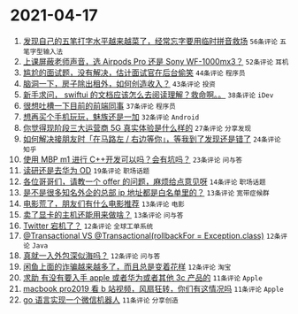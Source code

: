 # 2021-04-17

1. [发现自己的五笔打字水平越来越菜了，经常忘字要用临时拼音救场](https://www.v2ex.com/t/771228) `56条评论` `五笔字型输入法`
1. [上课屏蔽老师声音，选 Airpods Pro 还是 Sony WF-1000mx3？](https://www.v2ex.com/t/771262) `52条评论` `耳机`
1. [尴尬的面试题，没有解决，估计面试官在后台偷笑](https://www.v2ex.com/t/771236) `44条评论` `程序员`
1. [脑洞一下，房子除出租外，如何创造收入？](https://www.v2ex.com/t/771230) `43条评论` `投资`
1. [新手求问， swiftui 的文档应该怎么去阅读理解？救命啊。。](https://www.v2ex.com/t/771241) `38条评论` `iDev`
1. [很想吐槽一下目前的前端同事](https://www.v2ex.com/t/771320) `37条评论` `程序员`
1. [想再买个手机玩玩，魅族还是一加](https://www.v2ex.com/t/771270) `32条评论` `Android`
1. [你觉得现阶段三大运营商 5G 真实体验是什么样的](https://www.v2ex.com/t/771340) `27条评论` `分享发现`
1. [如何解决接朋友时「在马路左 / 右边等你」，等我到了发现还是错了](https://www.v2ex.com/t/771298) `24条评论` `知乎`
1. [使用 MBP m1 进行 C++开发可以吗？会有坑吗？](https://www.v2ex.com/t/771314) `23条评论` `问与答`
1. [读研还是去华为 OD](https://www.v2ex.com/t/771327) `19条评论` `职场话题`
1. [各位哥哥们，请教一个 offer 的问题，麻烦给点意见呀](https://www.v2ex.com/t/771222) `14条评论` `职场话题`
1. [是不是很多知名外企的总部 ip 地址都是白名单里的？](https://www.v2ex.com/t/771354) `13条评论` `宽带症候群`
1. [电影荒了，朋友们有什么电影推荐](https://www.v2ex.com/t/771317) `13条评论` `电影`
1. [卖了显卡的主机还能用来做啥？](https://www.v2ex.com/t/771316) `13条评论` `问与答`
1. [Twitter 宕机了？](https://www.v2ex.com/t/771344) `12条评论` `全球工单系统`
1. [@Transactional VS @Transactional(rollbackFor = Exception.class)](https://www.v2ex.com/t/771273) `12条评论` `Java`
1. [真就一入外包深似海吗？](https://www.v2ex.com/t/771246) `12条评论` `问与答`
1. [闲鱼上面的诈骗越来越多了，而且总是变着花样](https://www.v2ex.com/t/771226) `12条评论` `淘宝`
1. [求助 有没有要入手 apple 或者华为或者其他 3c 产品的](https://www.v2ex.com/t/771360) `11条评论` `Apple`
1. [macbook pro2019 看 b 站视频，风扇狂转，你们有这情况吗](https://www.v2ex.com/t/771348) `11条评论` `Apple`
1. [go 语言实现一个微信机器人](https://www.v2ex.com/t/771307) `11条评论` `分享创造`
